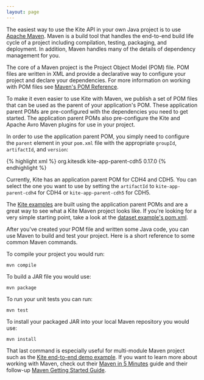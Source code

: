 ```yaml
---
layout: page
---
```


The easiest way to use the Kite API in your own Java project is to use [Apache Maven](http://maven.apache.org). Maven is a build tool that handles the end-to-end build life cycle of a project including compilation, testing, packaging, and deployment. In addition, Maven handles many of the details of dependency management for you.

The core of a Maven project is the Project Object Model (POM) file. POM files are written in XML and provide a declarative way to configure your project and declare your dependencies. For more information on working with POM files see [Maven's POM Reference](http://maven.apache.org/pom.html#What_is_the_POM).

To make it even easier to use Kite with Maven, we publish a set of POM files that can be used as the parent of your application's POM. These application parent POMs are pre-configured with the dependencies you need to get started.  The application parent POMs also pre-configure the Kite and Apache Avro Maven plugins for use in your project.

In order to use the application parent POM, you simply need to configure the `parent` element in your `pom.xml` file with the appropriate `groupId`, `artifactId`, and `version`:

{% highlight xml %}
<parent>
  <groupId>org.kitesdk</groupId>
  <artifactId>kite-app-parent-cdh5</artifactId>
  <version>0.17.0</version>
</parent>
{% endhighlight %}

Currently, Kite has an application parent POM for CDH4 and CDH5. You can select the one you want to use by setting the `artifactId` to `kite-app-parent-cdh4` for CDH4 or `kite-app-parent-cdh5` for CDH5.

The [Kite examples](https://github.com/kite-sdk/kite-examples) are built using the application parent POMs and are a great way to see what a Kite Maven project looks like. If you're looking for a very simple starting point, take a look at the [dataset example's pom.xml](https://github.com/kite-sdk/kite-examples/blob/master/dataset/pom.xml).

After you've created your POM file and written some Java code, you can use Maven to build and test your project. Here is a short reference to some common Maven commands.

To compile your project you would run:

```
mvn compile
```

To build a JAR file you would use:

```
mvn package
```

To run your unit tests you can run:

```
mvn test
```

To install your packaged JAR into your local Maven repository you would use:

```
mvn install
```

That last command is especially useful for multi-module Maven project such as the [Kite end-to-end demo example](https://github.com/kite-sdk/kite-examples/tree/master/demo). If you want to learn more about working with Maven, check out their [Maven in 5 Minutes](http://maven.apache.org/guides/getting-started/maven-in-five-minutes.html) guide and their follow-up [Maven Getting Started Guide](http://maven.apache.org/guides/getting-started/index.html).

